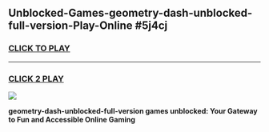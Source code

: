 
## Unblocked-Games-geometry-dash-unblocked-full-version-Play-Online #5j4cj
<h3>
<a href="https://news.freeplayer.one?title=geometry-dash-unblocked-full-version&ref=3">CLICK TO PLAY</a></h3>
<hr>

<h3>
<a href="https://news.freeplayer.one?title=geometry-dash-unblocked-full-version&ref=3">CLICK 2 PLAY</a>
  
</h3>

<a href="https://news.freeplayer.one?title=geometry-dash-unblocked-full-version&ref=3"><img src="https://clearcache.store/games.png"></a>


**geometry-dash-unblocked-full-version games unblocked: Your Gateway to Fun and Accessible Online Gaming**
